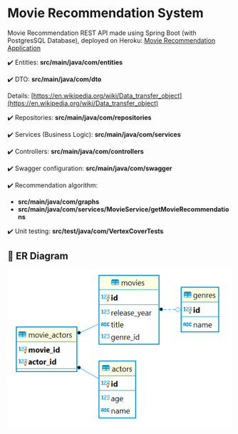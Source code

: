 # Movie Recommendation System


Movie Recommendation REST API made using Spring Boot (with PostgresSQL Database), deployed on Heroku: 
[Movie Recommendation Application](https://movie-recommendation-system-sf.herokuapp.com/swagger-ui.html#/)

:heavy_check_mark: Entities: **src/main/java/com/entities**

:heavy_check_mark: DTO: **src/main/java/com/dto**

Details: [https://en.wikipedia.org/wiki/Data_transfer_object](https://en.wikipedia.org/wiki/Data_transfer_object)

:heavy_check_mark: Repositories: **src/main/java/com/repositories**

:heavy_check_mark: Services (Business Logic): **src/main/java/com/services**

:heavy_check_mark: Controllers: **src/main/java/com/controllers**

:heavy_check_mark: Swagger configuration: **src/main/java/com/swagger**

:heavy_check_mark: Recommendation algorithm:

 - **src/main/java/com/graphs**
 - **src/main/java/com/services/MovieService/getMovieRecommendations**

:heavy_check_mark: Unit testing: **src/test/java/com/VertexCoverTests**
 
 

## :pushpin: ER Diagram

![ER Diagram](src/main/resources/ERDiagram.png)